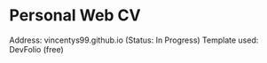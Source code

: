 # Personal Web CV
Address: vincentys99.github.io (Status: In Progress) 
Template used: DevFolio (free)
